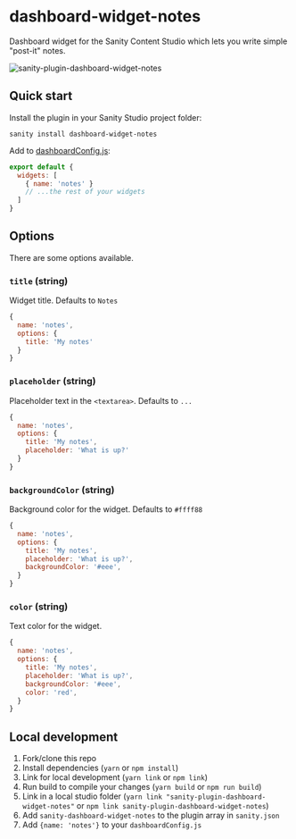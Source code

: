 # dashboard-widget-notes

Dashboard widget for the Sanity Content Studio which lets you write simple "post-it" notes.

![sanity-plugin-dashboard-widget-notes](https://user-images.githubusercontent.com/300595/59102446-5fc7b280-892c-11e9-8059-22b2c09aaafa.png)

## Quick start

Install the plugin in your Sanity Studio project folder:

```text
sanity install dashboard-widget-notes
```

Add to [dashboardConfig.js](https://www.sanity.io/docs/dashboard/installing-and-configuring-widgets#changing-layout):

```javascript
export default {
  widgets: [
    { name: 'notes' }
    // ...the rest of your widgets
  ]
}
```

## Options

There are some options available.

### `title` (string)

Widget title. Defaults to `Notes`

```javascript
{
  name: 'notes',
  options: {
    title: 'My notes'
  }
}
```

### `placeholder` (string)

Placeholder text in the `<textarea>`. Defaults to `...`

```javascript
{
  name: 'notes',
  options: {
    title: 'My notes',
    placeholder: 'What is up?'
  }
}
```

### `backgroundColor` (string)

Background color for the widget. Defaults to `#ffff88`

```javascript
{
  name: 'notes',
  options: {
    title: 'My notes',
    placeholder: 'What is up?',
    backgroundColor: '#eee',
  }
}
```

### `color` (string)

Text color for the widget.

```javascript
{
  name: 'notes',
  options: {
    title: 'My notes',
    placeholder: 'What is up?',
    backgroundColor: '#eee',
    color: 'red',
  }
}
```

## Local development

1. Fork/clone this repo
2. Install dependencies (`yarn` or `npm install`)
3. Link for local development (`yarn link` or `npm link`)
4. Run build to compile your changes (`yarn build` or `npm run build`)
5. Link in a local studio folder (`yarn link "sanity-plugin-dashboard-widget-notes"` or `npm link sanity-plugin-dashboard-widget-notes`)
6. Add `sanity-dashboard-widget-notes` to the plugin array in `sanity.json`
7. Add `{name: 'notes'}` to your `dashboardConfig.js`
